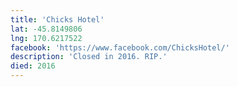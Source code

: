 ```yaml
---
title: 'Chicks Hotel'
lat: -45.8149806
lng: 170.6217522
facebook: 'https://www.facebook.com/ChicksHotel/'
description: 'Closed in 2016. RIP.'
died: 2016
---
```

